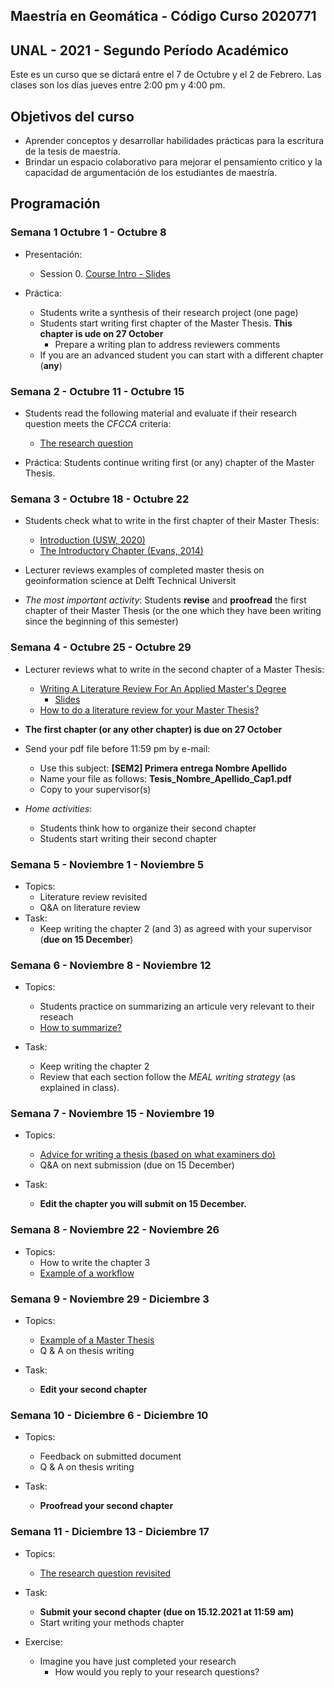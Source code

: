 ## Maestría en Geomática -   Código Curso 2020771
## UNAL - 2021 - Segundo Período Académico 

Este es un curso que se dictará entre el  7 de Octubre y el 2 de Febrero.
Las clases son los días jueves  entre 2:00 pm y 4:00 pm.

## Objetivos del curso

- Aprender conceptos y desarrollar habilidades prácticas para la escritura de la tesis de maestría.
- Brindar un espacio colaborativo para mejorar el pensamiento critico y la capacidad de argumentación de los estudiantes de maestría.

## Programación

### Semana 1  Octubre 1 - Octubre 8 

- Presentación:
  - Session 0.  [Course Intro - Slides](https://ials.github.io/seminario/sem_S0.html)

- Práctica:
  - Students write a synthesis of their research project (one page)
  - Students start writing first chapter of the Master Thesis. **This chapter is ude on 27 October**
    - Prepare a writing plan to address reviewers comments
  - If you are an advanced student you can start with a different chapter (**any**)

### Semana 2 -  Octubre 11 - Octubre 15

- Students read the following material and evaluate if their research question meets the *CFCCA* criteria:
  - [The research question](https://libguides.msvu.ca/c.php?g=707361&p=5034449#s-lg-box-15836684)

- Práctica:
  Students continue writing first (or any) chapter of the Master Thesis. 
 
### Semana 3 - Octubre 18 - Octubre 22

- Students check  what to write in the first chapter of their Master Thesis:
  - [Introduction (USW, 2020)](https://student.unsw.edu.au/introductions)
  - [The Introductory Chapter (Evans, 2014)](https://drive.google.com/file/d/17vNf_QX6Fh-yfVzO3u-5sZc3gN5KS4D_/view?usp=sharing)

- Lecturer reviews examples of completed master thesis on geoinformation science  at Delft Technical Universit

- *The most important activity*:
  Students **revise** and **proofread** the first chapter of their Master Thesis  (or the one which they have been writing since the beginning of this semester)

  
### Semana 4 - Octubre 25 - Octubre 29

- Lecturer reviews what to write in the second chapter of a Master Thesis:
  - [Writing A Literature Review For An Applied Master's Degree](https://repository.upenn.edu/cgi/viewcontent.cgi?article=1022&context=od_working_papers)
    - [Slides](https://drive.google.com/file/d/1S9Unijk4A9EruMZLmyI8qxph_eHIL6uc/view?usp=sharing) 
  - [How to do a literature review for your Master Thesis?](https://www.unil.ch/hec/files/live/sites/hec/files/doc/master/mscis/how-to-do-a-literature-review-for-your-master-thesis.pdf)
 
 - **The first chapter (or any other chapter) is due on 27 October**
  - Send your  pdf file before 11:59 pm  by e-mail:
    - Use this subject: **[SEM2]  Primera entrega  Nombre Apellido**
    - Name your file as follows:  **Tesis_Nombre_Apellido_Cap1.pdf**
    - Copy to your supervisor(s)
 
- *Home activities*:
  - Students think how to organize their second chapter
  - Students start writing their second chapter
  
### Semana 5 - Noviembre 1 - Noviembre 5

- Topics: 
    -	Literature review revisited
    -	Q&A on literature review
- Task:
  -	Keep writing the chapter 2 (and 3) as agreed with your supervisor (**due on 15 December**)

### Semana 6 - Noviembre 8 - Noviembre 12

- Topics: 
    -	Students practice on summarizing an articule very relevant to their reseach
    -	[How to summarize?](https://drive.google.com/file/d/1BgdsWxtgl-gBCccpd-fBTKJjFGQ0tXCf/view?usp=sharing)
      
- Task:
  -	Keep writing the chapter 2 
  -	Review that each section follow the *MEAL writing strategy* (as explained in class).

### Semana 7 - Noviembre 15 - Noviembre 19

- Topics: 
    -	[Advice for writing a thesis (based on what examiners do)](https://www.tandfonline.com/doi/full/10.1080/23265507.2017.1300862)
    -	Q&A on next submission (due on 15 December)

- Task:
  -	**Edit  the chapter you will submit on 15 December.**

### Semana 8 - Noviembre 22 - Noviembre 26

- Topics: 
  - How to write the chapter 3
  - [Example of a workflow](https://drive.google.com/file/d/1X72JinVkj3j-TSgMtWiyezMe2o-pu8z8/view?usp=sharing)

### Semana 9 - Noviembre 29 - Diciembre 3

- Topics: 
  - [Example of a Master Thesis](https://drive.google.com/file/d/1ZePdClvqiB6cv-sFO-3EDc0qSa5gsD_P/view?usp=sharing)
  - Q & A on thesis writing 
  
- Task:
  -	**Edit your second chapter**

### Semana 10 - Diciembre 6 - Diciembre 10

- Topics: 
  - Feedback on submitted document
  - Q & A on thesis writing 

- Task:
  -	**Proofread your second chapter**

### Semana 11 - Diciembre 13 - Diciembre 17

- Topics: 
  - [The research question revisited](https://www.ncbi.nlm.nih.gov/pmc/articles/PMC6322175/)

- Task:
  -	**Submit your second chapter (due on 15.12.2021 at 11:59 am)**
  -	Start writing your methods chapter

- Exercise:
  -	Imagine you have just completed your research
    -	How would you reply to your research questions?
